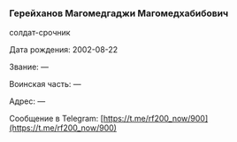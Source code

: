 ### Герейханов Магомедгаджи Магомедхабибович

солдат-срочник

Дата рождения: 2002-08-22

Звание: —

Воинская часть: —

Адрес: —

Сообщение в Telegram: [https://t.me/rf200_now/900](https://t.me/rf200_now/900)
